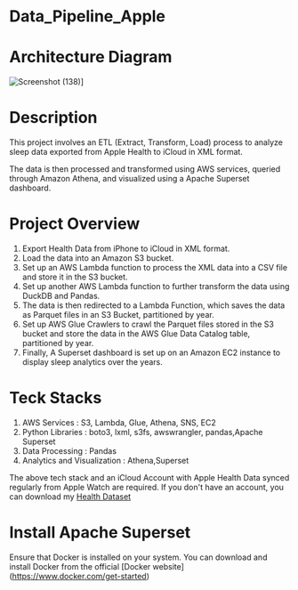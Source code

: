 # Data_Pipeline_Apple

# Architecture Diagram
![Screenshot (138)](https://github.com/adunajiye/Data_Pipeline_Apple/assets/80220180/5d6eaf1f-b79c-445b-9f73-3f98b9852999)]

# Description

This project involves an ETL (Extract, Transform, Load) process to analyze sleep data exported from Apple Health to iCloud in XML format.

The data is then processed and transformed using AWS services, queried through Amazon Athena, and visualized using a Apache Superset dashboard.

# Project Overview
1. Export Health Data from iPhone to iCloud in XML format.
2. Load the data into an Amazon S3 bucket.
3. Set up an AWS Lambda function to process the XML data into a CSV file and store it in the S3 bucket.
4. Set up another AWS Lambda function to further transform the data using DuckDB and Pandas.
5. The data is then redirected to a Lambda Function, which saves the data as Parquet files in an S3 Bucket, partitioned by year.
6. Set up AWS Glue Crawlers to crawl the Parquet files stored in the S3 bucket and store the data in the AWS Glue Data Catalog table, partitioned by year.
7. Finally, A Superset dashboard is set up on an Amazon EC2 instance to display sleep analytics over the years.


# Teck Stacks
1. AWS Services : S3, Lambda, Glue, Athena, SNS, EC2
2. Python Libraries : boto3, lxml, s3fs, awswrangler, pandas,Apache Superset
3. Data Processing : Pandas
4. Analytics and Visualization : Athena,Superset


The above tech stack and an iCloud Account with Apple Health Data synced regularly from Apple Watch are required. If you don't have an account, you can download my [Health Dataset](C:\Users\AjiyeAdunoluwa\Downloads\apple_health_export (1))


# Install Apache Superset
 Ensure that Docker is installed on your system. You can download and install Docker from the official [Docker website] (https://www.docker.com/get-started)
